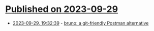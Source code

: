 # [Published on 2023-09-29](index.md)

* [2023-09-29, 19:32:39](https://lobste.rs/s/ht8prb/bruno_git_friendly_postman_alternative) - [bruno: a git-friendly Postman alternative](https://www.usebruno.com/)
